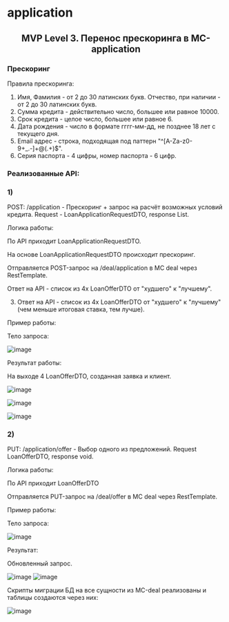 # application
<h2 align="center"> MVP Level 3. Перенос прескоринга в МС-application </h2>

<h3> Прескоринг </h3>
Правила прескоринга:

1) Имя, Фамилия - от 2 до 30 латинских букв. Отчество, при наличии - от 2 до 30 латинских букв.
2) Сумма кредита - действительно число, большее или равное 10000.
3) Срок кредита - целое число, большее или равное 6.
4) Дата рождения - число в формате гггг-мм-дд, не позднее 18 лет с текущего дня.
5) Email адрес - строка, подходящая под паттерн "^[A-Za-z0-9+_.-]+@(.+)$".
6) Серия паспорта - 4 цифры, номер паспорта - 6 цифр.


<h3> Реализованные API: </h3>
<h3> 1) </h3> POST: /application - Прескоринг + запрос на расчёт возможных условий кредита. Request - LoanApplicationRequestDTO, response List<LoanOfferDTO>.
  
  Логика работы: 
  
  По API приходит LoanApplicationRequestDTO.
  
  На основе LoanApplicationRequestDTO происходит прескоринг.
  
  Отправляется POST-запрос на /deal/application в МС deal через RestTemplate.
  
  Ответ на API - список из 4х LoanOfferDTO от "худшего" к "лучшему".

  3. Ответ на API - список из 4х LoanOfferDTO от "худшего" к "лучшему" (чем меньше итоговая ставка, тем лучше).

Пример работы:

Тело запроса:

![image](https://github.com/Sermjazhko/loan-conveyor/assets/43463670/db2d001e-5489-44f6-bcc5-a7bd58a9cd85)

Результат работы:

На выходе 4 LoanOfferDTO, созданная заявка и клиент.

![image](https://github.com/Sermjazhko/loan-conveyor/assets/43463670/676538e1-f87d-449e-b643-0cfec05914ee)

![image](https://github.com/Sermjazhko/loan-conveyor/assets/43463670/4fa05a33-c43a-4956-be84-f99229967faf)

![image](https://github.com/Sermjazhko/loan-conveyor/assets/43463670/90742f6d-a7c7-40f2-bff4-924d40454604)


<h3> 2) </h3> PUT: /application/offer - Выбор одного из предложений. Request LoanOfferDTO, response void.

Логика работы:

  По API приходит LoanOfferDTO
  
  Отправляется PUT-запрос на /deal/offer в МС deal через RestTemplate.

Пример работы:

Тело запроса:

![image](https://github.com/Sermjazhko/loan-conveyor/assets/43463670/c2fd66a7-7af4-48dd-b1a1-5e385dff6df2)

Результат: 

Обновленный запрос.

![image](https://github.com/Sermjazhko/loan-conveyor/assets/43463670/4122e5ad-46bb-4cef-a0bd-782eabf62a80)
![image](https://github.com/Sermjazhko/loan-conveyor/assets/43463670/0e8f05de-9046-45a2-8192-ea7eff1183c7)


Скрипты миграции БД на все сущности из МС-deal реализованы и таблицы создаются через них:

![image](https://github.com/Sermjazhko/loan-conveyor/assets/43463670/a6a7d79a-9011-4b7c-b702-38ddf595e87d)


